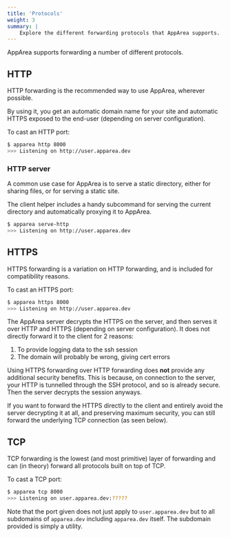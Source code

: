 ```yaml
---
title: 'Protocols'
weight: 3
summary: |
    Explore the different forwarding protocols that AppArea supports.
---
```


AppArea supports forwarding a number of different protocols.

## HTTP

HTTP forwarding is the recommended way to use AppArea, wherever possible.

By using it, you get an automatic domain name for your site and automatic
HTTPS exposed to the end-user (depending on server configuration).

To cast an HTTP port:

```bash
$ apparea http 8000
>>> Listening on http://user.apparea.dev
```

### HTTP server

A common use case for AppArea is to serve a static directory, either for
sharing files, or for serving a static site.

The client helper includes a handy subcommand for serving the current
directory and automatically proxying it to AppArea.

```bash
$ apparea serve-http
>>> Listening on http://user.apparea.dev
```

## HTTPS

HTTPS forwarding is a variation on HTTP forwarding, and is included for
compatibility reasons.

To cast an HTTPS port:

```bash
$ apparea https 8000
>>> Listening on http://user.apparea.dev
```

The AppArea server decrypts the HTTPS on the server, and then serves it over
HTTP and HTTPS (depending on server configuration). It does not directly
forward it to the client for 2 reasons:

1. To provide logging data to the ssh session
2. The domain will probably be wrong, giving cert errors

Using HTTPS forwarding over HTTP forwarding does **not** provide any
additional security benefits. This is because, on connection to the server,
your HTTP is tunnelled through the SSH protocol, and so is already secure.
Then the server decrypts the session anyways.

If you want to forward the HTTPS directly to the client and entirely avoid
the server decrypting it at all, and preserving maximum security, you can
still forward the underlying TCP connection (as seen below).

## TCP

TCP forwarding is the lowest (and most primitive) layer of forwarding and can
(in theory) forward all protocols built on top of TCP.

To cast a TCP port:

```bash
$ apparea tcp 8000
>>> Listening on user.apparea.dev:?????
```

Note that the port given does not just apply to `user.apparea.dev` but to all
subdomains of `apparea.dev` including `apparea.dev` itself. The subdomain
provided is simply a utility.
